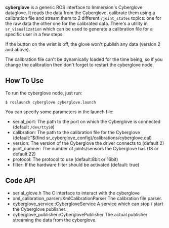 **cyberglove** is a generic ROS interface to Immersion's Cyberglove dataglove. It reads the data from the Cyberglove, calibrate them using a calibration file and stream them to 2 different `/joint_states` topics: one for the raw data the other one for the calibrated data. There's a utility in `sr_visualization` which can be used to generate a calibration file for a specific user in a few steps.

If the button on the wrist is off, the glove won't publish any data (version 2 and above).

The calibration file can't be dynamically loaded for the time being, so if you change the calibration then don't forget to restart the cyberglove node.

How To Use
----------

To run the cyberglove node, just run:

```
$ roslaunch cyberglove cyberglove.launch
```

You can specify some parameters in the launch file:

* serial_port: The path to the port on which the Cyberglove is connected (default `/dev/ttyS0`)
* calibration: The path to the calibration file for the Cyberglove (default:"$(find sr_cyberglove_config)/calibrations/cyberglove.cal)
* version: The version of the Cyberglove the driver connects to (default 2)
* joint_numner: The number of joints/sensors the Cyberglove has (18 or default:22)
* protocol: The protocol to use (default:8bit or 16bit)
* filter: If the hardware filter should be activated (default: true)

Code API
--------

* serial_glove.h The C interface to interact with the cyberglove
* xml_calibration_parser::XmlCalibrationParser The calibration file parser.
* cyberglove_service::CybergloveService A service which can stop / start the Cyberglove publisher.
* cyberglove_publisher::CyberglovePublisher The actual publisher streaming the data from the cyberglove.
